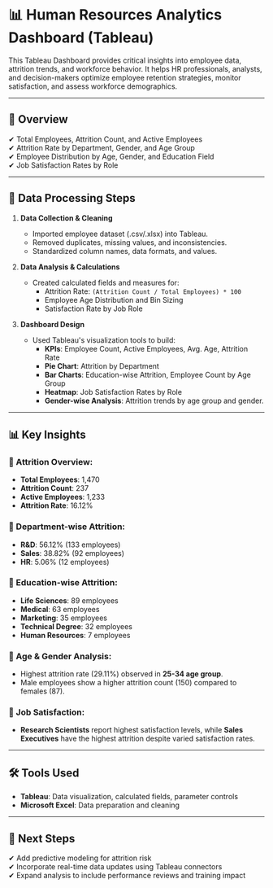 # 📊 Human Resources Analytics Dashboard (Tableau)

This Tableau Dashboard provides critical insights into employee data, attrition trends, and workforce behavior. It helps HR professionals, analysts, and decision-makers optimize employee retention strategies, monitor satisfaction, and assess workforce demographics.

---

## 📌 Overview
✔ Total Employees, Attrition Count, and Active Employees  
✔ Attrition Rate by Department, Gender, and Age Group  
✔ Employee Distribution by Age, Gender, and Education Field  
✔ Job Satisfaction Rates by Role  

---

## 📂 Data Processing Steps
1. **Data Collection & Cleaning**  
   - Imported employee dataset (.csv/.xlsx) into Tableau.  
   - Removed duplicates, missing values, and inconsistencies.  
   - Standardized column names, data formats, and values.  

2. **Data Analysis & Calculations**  
   - Created calculated fields and measures for:  
     - Attrition Rate: `(Attrition Count / Total Employees) * 100`  
     - Employee Age Distribution and Bin Sizing  
     - Satisfaction Rate by Job Role  

3. **Dashboard Design**  
   - Used Tableau's visualization tools to build:  
     - **KPIs**: Employee Count, Active Employees, Avg. Age, Attrition Rate  
     - **Pie Chart**: Attrition by Department  
     - **Bar Charts**: Education-wise Attrition, Employee Count by Age Group  
     - **Heatmap**: Job Satisfaction Rates by Role  
     - **Gender-wise Analysis**: Attrition trends by age group and gender.  

---

## 📊 Key Insights
### 📌 Attrition Overview:
- **Total Employees**: 1,470  
- **Attrition Count**: 237  
- **Active Employees**: 1,233  
- **Attrition Rate**: 16.12%  

### 📌 Department-wise Attrition:
- **R&D**: 56.12% (133 employees)  
- **Sales**: 38.82% (92 employees)  
- **HR**: 5.06% (12 employees)  

### 📌 Education-wise Attrition:
- **Life Sciences**: 89 employees  
- **Medical**: 63 employees  
- **Marketing**: 35 employees  
- **Technical Degree**: 32 employees  
- **Human Resources**: 7 employees  

### 📌 Age & Gender Analysis:
- Highest attrition rate (29.11%) observed in **25-34 age group**.  
- Male employees show a higher attrition count (150) compared to females (87).  

### 📌 Job Satisfaction:
- **Research Scientists** report highest satisfaction levels, while **Sales Executives** have the highest attrition despite varied satisfaction rates.  

---

## 🛠 Tools Used
- **Tableau**: Data visualization, calculated fields, parameter controls  
- **Microsoft Excel**: Data preparation and cleaning  

---

## 🚀 Next Steps
✔ Add predictive modeling for attrition risk  
✔ Incorporate real-time data updates using Tableau connectors  
✔ Expand analysis to include performance reviews and training impact  

